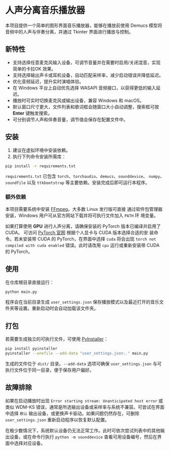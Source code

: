 # 人声分离音乐播放器

本项目提供一个简单的图形界面音乐播放器，能够在播放前使用 Demucs 模型将音频中的人声与伴奏分离，并通过 Tkinter 界面进行播放与控制。

## 新特性

- 支持选择任意麦克风输入设备，可调节音量并在需要时启用/关闭混音，实现简单的卡拉OK 效果。
- 支持选择输出声卡或耳机设备，自动匹配采样率，减少启动错误并降低延迟。
- 优化音频延迟，提升实时演唱体验。
- 在 Windows 平台上自动优先选择 WASAPI 音频接口，以获得更低的输入延迟。
- 播放时可实时切换麦克风或输出设备，兼容 Windows 和 macOS。
- 默认窗口尺寸更大，文件列表和歌词框会随窗口大小自动调整，搜索框可按 **Enter** 键触发搜索。
- 可分别调节人声和伴奏音量，调节值会保存在配置文件中。
## 安装

1. 建议在虚拟环境中安装依赖。
2. 执行下列命令安装所需库：

```bash
pip install -r requirements.txt
```

`requirements.txt` 已包含 `torch`、`torchaudio`、`demucs`、`sounddevice`、
`numpy`、`soundfile` 以及 `ttkbootstrap` 等主要依赖。安装完成后即可运行本程序。

### 额外依赖

本项目需要系统中安装 [FFmpeg](https://ffmpeg.org/)。大多数 Linux 发行版可直接
通过软件包管理器安装，Windows 用户可从官方网站下载并将可执行文件加入 `PATH` 环
境变量。

如果打算使用 **GPU** 进行人声分离，请确保安装的 PyTorch 版本已编译并启用了 CUDA。
可访问 [PyTorch 官网](https://pytorch.org/) 根据个人显卡与 CUDA 版本选择合适的安
装命令。若未安装带 CUDA 的 PyTorch，在界面中选择 `cuda` 将会出现 `torch not compiled
with cuda enabled` 错误。此时请改用 `cpu` 运行或重新安装带 CUDA 的 PyTorch。

## 使用

在仓库根目录直接运行：

```bash
python main.py
```

程序会在当前目录生成 `user_settings.json` 保存播放模式以及最近打开的音乐文件夹等设置。重新启动时会自动加载该文件夹。

## 打包

若需要生成独立的可执行文件，可使用 [PyInstaller](https://pyinstaller.org/)：

```bash
pip install pyinstaller
pyinstaller --onefile --add-data "user_settings.json:." main.py
```

生成的文件位于 `dist/` 目录。`--add-data` 选项可确保 `user_settings.json` 与可执行文件位于同一目录，便于保存用户偏好。

## 故障排除

如果在启动播放时出现 `Error starting stream: Unanticipated host error` 或类似 WDM-KS 错误，通常是所选输出设备或采样率与系统不兼容。可尝试在界面中选择 `默认` 输出设备，或更换声卡驱动。如果问题仍然存在，可删除 `user_settings.json` 重新启动程序以恢复默认配置。

在极少数情况下，系统默认设备仍无法正常工作。此时可依次尝试列表中的其他输出设备，或在命令行执行 `python -m sounddevice` 查看可用设备编号，然后在界面中选择对应设备。


